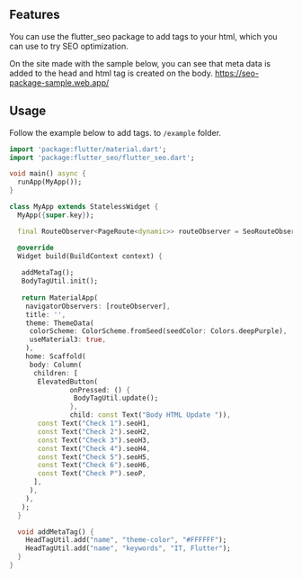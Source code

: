 
## Features

You can use the flutter_seo package to add tags to your html, which you can use to try SEO optimization.

On the site made with the sample below, you can see that meta data is added to the head and html tag is created on the body.
 https://seo-package-sample.web.app/

## Usage

Follow the example below to add tags.
to `/example` folder.

```dart
import 'package:flutter/material.dart';
import 'package:flutter_seo/flutter_seo.dart';

void main() async {
  runApp(MyApp());
}

class MyApp extends StatelessWidget {
  MyApp({super.key});

  final RouteObserver<PageRoute<dynamic>> routeObserver = SeoRouteObserver();

  @override
  Widget build(BuildContext context) {
    
   addMetaTag();
   BodyTagUtil.init();
   
   return MaterialApp(
    navigatorObservers: [routeObserver],
    title: '',
    theme: ThemeData(
     colorScheme: ColorScheme.fromSeed(seedColor: Colors.deepPurple),
     useMaterial3: true,
    ),
    home: Scaffold(
     body: Column(
      children: [
       ElevatedButton(
               onPressed: () {
                BodyTagUtil.update();
               },
               child: const Text("Body HTML Update ")),
       const Text("Check 1").seoH1,
       const Text("Check 2").seoH2,
       const Text("Check 3").seoH3,
       const Text("Check 4").seoH4,
       const Text("Check 5").seoH5,
       const Text("Check 6").seoH6,
       const Text("Check P").seoP,
      ],
     ),
    ),
   );
  }

  void addMetaTag() {
    HeadTagUtil.add("name", "theme-color", "#FFFFFF");
    HeadTagUtil.add("name", "keywords", "IT, Flutter");
  }
}

```
